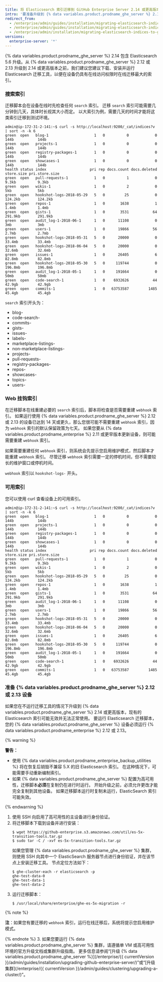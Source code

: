 ```yaml
---
title: 将 Elasticsearch 索引迁移到 GitHub Enterprise Server 2.14 或更高版本
intro: '要准备升级到 {% data variables.product.prodname_ghe_server %} 2.14，您需要通过迁移脚本将索引迁移到 Elasticsearch 5.6。'
redirect_from:
  - /enterprise/admin/guides/installation/migrating-elasticsearch-indices-to-github-enterprise-2-14-or-later/
  - /enterprise/admin/guides/installation/migrating-elasticsearch-indices-to-github-enterprise-server-2-14-or-later
  - /enterprise/admin/installation/migrating-elasticsearch-indices-to-github-enterprise-server-214-or-later
versions:
  enterprise-server: '*'
---
```


{% data variables.product.prodname_ghe_server %} 2.14 包含 Elasticsearch 5.6 升级。从 {% data variables.product.prodname_ghe_server %} 2.12 或 2.13 升级到 2.14 或更高版本之前，我们建议您建议下载、安装并运行 Elasticsearch 迁移工具，以便在设备仍具有在线访问权限时在线迁移最大的索引。

### 搜索索引

迁移脚本会在设备在线时先检查任何 `search` 索引。 迁移 `search` 索引可能需要几分钟到几天，具体时长视其大小而定。 以大索引为例，需要几天的时间才能将这类索引迁移到测试环境。

```
admin@ip-172-31-2-141:~$ curl -s http://localhost:9200/_cat/indices?v | sort -n -k 6
green  open   blog-1                     1   0          0            0       144b           144b
green  open   projects-1                 1   0          0            0       144b           144b
green  open   registry-packages-1        1   0          0            0       144b           144b
green  open   showcases-1                1   0          0            0       144b           144b
health status index                    pri rep docs.count docs.deleted store.size pri.store.size
green  open   pull-requests-1            1   0          1            0      9.3kb          9.3kb
green  open   wikis-1                    1   0          2            0        5kb            5kb
green  open   hookshot-logs-2018-05-29   5   0         25            0    124.2kb        124.2kb
green  open   repos-1                    1   0       1638            1      1.4mb          1.4mb
green  open   gists-1                    1   0       3531           64    291.9kb        291.9kb
green  open   audit_log-1-2018-06-1      1   0      11108            0        3mb            3mb
green  open   users-1                    1   0      19866           56      2.7mb          2.7mb
green  open   hookshot-logs-2018-05-31   5   0      20000            0     33.4mb         33.4mb
green  open   hookshot-logs-2018-06-04   5   0      20000            0     32.6mb         32.6mb
green  open   issues-1                   1   0      26405            6     82.8mb         82.8mb
green  open   hookshot-logs-2018-05-30   5   0     119744            0    196.8mb        196.8mb
green  open   audit_log-1-2018-05-1      1   0     191664            0       50mb           50mb
green  open   code-search-1              1   0    6932626           44     42.9gb         42.9gb
green  open   commits-1                  1   0   63753587         1485     45.4gb         45.4gb
```

`search` 索引开头为：

- blog-
- code-search-
- commits-
- gists-
- issues-
- labels-
- marketplace-listings-
- non-marketplace-listings-
- projects-
- pull-requests-
- registry-packages-
- repos-
- showcases-
- topics-
- users-

### Web 挂钩索引

在迁移脚本在线重建必要的 `search` 索引后，脚本将检查是否需要重建 `webhook` 索引。 如果运行使用 {% data variables.product.prodname_ghe_server %} 2.12 或 2.13 的设备已达到 14 天或更久，那么您很可能不需要重建 `webhook` 索引，因为 `webhook` 索引的默认保留政策为七天。 如果您要从 {% data variables.product.prodname_enterprise %} 2.11 或更早版本更新设备，则可能需要重建 `webhook` 索引。

如果需要重建任何 `webhook` 索引，则系统会先提示您启用维护模式，然后脚本才能重建 `webhook` 索引。 尽管迁移 `webhook` 索引需要一定的停机时间，但不需要较长的维护窗口或停机时间。

`webhook` 索引以 `hookshot-logs-` 开头。

### 可用索引

您可以使用 curl 查看设备上的可用索引。

```
admin@ip-172-31-2-141:~$ curl -s http://localhost:9200/_cat/indices?v | sort -n -k 6
green  open   blog-1                     1   0          0            0       144b           144b
green  open   projects-1                 1   0          0            0       144b           144b
green  open   registry-packages-1        1   0          0            0       144b           144b
green  open   showcases-1                1   0          0            0       144b           144b
health status index                    pri rep docs.count docs.deleted store.size pri.store.size
green  open   pull-requests-1            1   0          1            0      9.3kb          9.3kb
green  open   wikis-1                    1   0          2            0        5kb            5kb
green  open   hookshot-logs-2018-05-29   5   0         25            0    124.2kb        124.2kb
green  open   repos-1                    1   0       1638            1      1.4mb          1.4mb
green  open   gists-1                    1   0       3531           64    291.9kb        291.9kb
green  open   audit_log-1-2018-06-1      1   0      11108            0        3mb            3mb
green  open   users-1                    1   0      19866           56      2.7mb          2.7mb
green  open   hookshot-logs-2018-05-31   5   0      20000            0     33.4mb         33.4mb
green  open   hookshot-logs-2018-06-04   5   0      20000            0     32.6mb         32.6mb
green  open   issues-1                   1   0      26405            6     82.8mb         82.8mb
green  open   hookshot-logs-2018-05-30   5   0     119744            0    196.8mb        196.8mb
green  open   audit_log-1-2018-05-1      1   0     191664            0       50mb           50mb
green  open   code-search-1              1   0    6932626           44     42.9gb         42.9gb
green  open   commits-1                  1   0   63753587         1485     45.4gb         45.4gb
```

### 准备 {% data variables.product.prodname_ghe_server %} 2.12 或 2.13 设备

如果您在不运行迁移工具的情况下升级到 {% data variables.product.prodname_ghe_server %} 2.14 或更高版本，现有的 Elasticsearch 索引可能无效并无法正常使用。 要运行 Elasticsearch 迁移脚本，您的 {% data variables.product.prodname_ghe_server %} 设备必须运行 {% data variables.product.prodname_enterprise %} 2.12 或 2.13。

{% warning %}

**警告：**
- 使用 {% data variables.product.prodname_enterprise_backup_utilities %} 将在恢复后销毁不兼容 5.X 的旧 Elasticsearch 索引。 在这种情况下，可能需要手动重新编制索引。
- 如果 {% data variables.product.prodname_ghe_server %} 配置为高可用性，迁移脚本**必须**在复制仍在进行时运行。 开始升级之前，必须允许更改才能完全复制到其他设备。 如果迁移脚本运行时复制未运行，ElasticSearch 索引可能失效。

{% endwarning %}

1. 使用 SSH 向启用了高可用性的主设备进行身份验证。
2. 将迁移脚本下载到设备并进行安装：
   ```shell
   $ wget https://github-enterprise.s3.amazonaws.com/util/es-5x-transition-tools.tar.gz
   $ sudo tar -C / -xvf es-5x-transition-tools.tar.gz
   ```
   如果您管理 {% data variables.product.prodname_ghe_server %} 集群，则使用 SSH 向其中一个 ElasticSearch 服务器节点进行身份验证，并在该节点上安装迁移工具。 节点定位方法如下：
    ```shell
    $ ghe-cluster-each -r elasticsearch -p
    ghe-test-data-0
    ghe-test-data-1
    ghe-test-data-2
    ```
2. 运行迁移脚本：
   ```shell
   $ /usr/local/share/enterprise/ghe-es-5x-migration -r
   ```
 {% note %}

 **注**：如果您有要迁移的 `webhook` 索引，运行在线迁移后，系统将提示您启用维护模式。

 {% endnote %}
3. 如果您要运行 {% data variables.product.prodname_ghe_server %} 集群，请遵循单 VM 或高可用性环境的官方升级文档或集群升级指南。 更多信息请参阅“[升级 {% data variables.product.prodname_ghe_server %}](/enterprise/{{ currentVersion }}/admin/guides/installation/upgrading-github-enterprise-server/)”或“[升级集群](/enterprise/{{ currentVersion }}/admin/guides/clustering/upgrading-a-cluster/)”。
